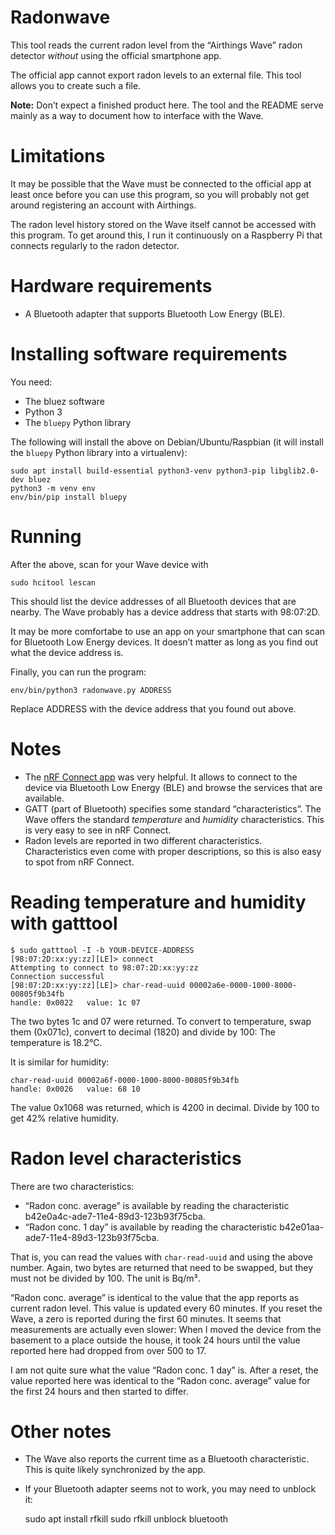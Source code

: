 # Radonwave

This tool reads the current radon level from the “Airthings Wave”
radon detector *without* using the official smartphone app.

The official app cannot export radon levels to an external file. This tool
allows you to create such a file.

**Note:** Don’t expect a finished product here. The tool and the README serve
mainly as a way to document how to interface with the Wave.


# Limitations

It may be possible that the Wave must be connected to the official app at least
once before you can use this program, so you will probably not get around
registering an account with Airthings.

The radon level history stored on the Wave itself cannot be accessed
with this program. To get around this, I run it continuously on a Raspberry Pi
that connects regularly to the radon detector.


# Hardware requirements

* A Bluetooth adapter that supports Bluetooth Low Energy (BLE).


# Installing software requirements

You need:

* The bluez software
* Python 3
* The `bluepy` Python library

The following will install the above on Debian/Ubuntu/Raspbian (it will install
the `bluepy` Python library into a virtualenv):

    sudo apt install build-essential python3-venv python3-pip libglib2.0-dev bluez
    python3 -m venv env
    env/bin/pip install bluepy

# Running

After the above, scan for your Wave device with

    sudo hcitool lescan

This should list the device addresses of all Bluetooth devices that are nearby.
The Wave probably has a device address that starts with 98:07:2D.

It may be more comfortabe to use an app on your smartphone that can scan for
Bluetooth Low Energy devices. It doesn’t matter as long as you find out
what the device address is.

Finally, you can run the program:

    env/bin/python3 radonwave.py ADDRESS

Replace ADDRESS with the device address that you found out above.


# Notes

* The [nRF Connect app](https://play.google.com/store/apps/details?id=no.nordicsemi.android.mcp&hl=en)
  was very helpful. It allows to connect to the device via Bluetooth Low Energy (BLE)
  and browse the services that are available.
* GATT (part of Bluetooth) specifies some standard “characteristics”.
  The Wave offers the standard *temperature* and *humidity* characteristics.
  This is very easy to see in nRF Connect.
* Radon levels are reported in two different characteristics. Characteristics
  even come with proper descriptions, so this is also easy to spot from nRF
  Connect.

# Reading temperature and humidity with gatttool

```
$ sudo gatttool -I -b YOUR-DEVICE-ADDRESS
[98:07:2D:xx:yy:zz][LE]> connect
Attempting to connect to 98:07:2D:xx:yy:zz
Connection successful
[98:07:2D:xx:yy:zz][LE]> char-read-uuid 00002a6e-0000-1000-8000-00805f9b34fb
handle: 0x0022   value: 1c 07
```

The two bytes 1c and 07 were returned. To convert to temperature,
swap them (0x071c), convert to decimal (1820) and divide by 100:
The temperature is 18.2°C.

It is similar for humidity:
```
char-read-uuid 00002a6f-0000-1000-8000-00805f9b34fb
handle: 0x0026   value: 68 10
```
The value 0x1068 was returned, which is 4200 in decimal. Divide by 100
to get 42% relative humidity.

# Radon level characteristics

There are two characteristics:

* “Radon conc. average” is available by reading the characteristic b42e0a4c-ade7-11e4-89d3-123b93f75cba.
* “Radon conc. 1 day” is available by reading the characteristic b42e01aa-ade7-11e4-89d3-123b93f75cba.

That is, you can read the values with `char-read-uuid` and using the above number.
Again, two bytes are returned that need to be swapped, but they must not be
divided by 100. The unit is Bq/m³.

“Radon conc. average” is identical to the value that the app reports as current
radon level. This value is updated every 60 minutes. If you reset the Wave, a
zero is reported during the first 60 minutes. It seems that measurements are
actually even slower: When I moved the device from the basement to a place
outside the house, it took 24 hours until the value reported here had dropped
from over 500 to 17.

I am not quite sure what the value “Radon conc. 1 day” is. After a reset,
the value reported here was identical to the “Radon conc. average” value for
the first 24 hours and then started to differ.


# Other notes

* The Wave also reports the current time as a Bluetooth characteristic. This is
  quite likely synchronized by the app.

* If your Bluetooth adapter seems not to work, you may need to unblock it:

    sudo apt install rfkill
    sudo rfkill unblock bluetooth
